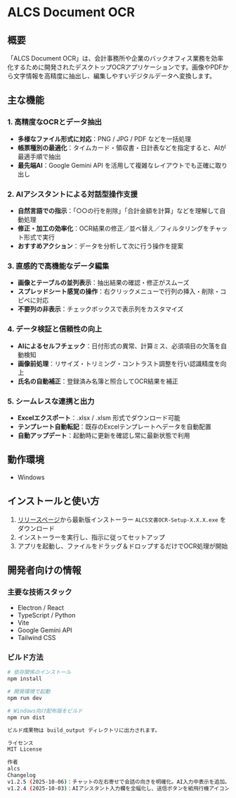 # ALCS Document OCR

## 概要
「ALCS Document OCR」は、会計事務所や企業のバックオフィス業務を効率化するために開発されたデスクトップOCRアプリケーションです。画像やPDFから文字情報を高精度に抽出し、編集しやすいデジタルデータへ変換します。

## 主な機能

### 1. 高精度なOCRとデータ抽出
- **多様なファイル形式に対応**：PNG / JPG / PDF などを一括処理  
- **帳票種別の最適化**：タイムカード・領収書・日計表などを指定すると、AIが最適手順で抽出  
- **最先端AI**：Google Gemini API を活用して複雑なレイアウトでも正確に取り出し

### 2. AIアシスタントによる対話型操作支援
- **自然言語での指示**：「○○の行を削除」「合計金額を計算」などを理解して自動処理  
- **修正・加工の効率化**：OCR結果の修正／並べ替え／フィルタリングをチャット形式で実行  
- **おすすめアクション**：データを分析して次に行う操作を提案

### 3. 直感的で高機能なデータ編集
- **画像とテーブルの並列表示**：抽出結果の確認・修正がスムーズ  
- **スプレッドシート感覚の操作**：右クリックメニューで行列の挿入・削除・コピペに対応  
- **不要列の非表示**：チェックボックスで表示列をカスタマイズ

### 4. データ検証と信頼性の向上
- **AIによるセルフチェック**：日付形式の異常、計算ミス、必須項目の欠落を自動検知  
- **画像前処理**：リサイズ・トリミング・コントラスト調整を行い認識精度を向上  
- **氏名の自動補正**：登録済み名簿と照合してOCR結果を補正

### 5. シームレスな連携と出力
- **Excelエクスポート**：.xlsx / .xlsm 形式でダウンロード可能  
- **テンプレート自動転記**：既存のExcelテンプレートへデータを自動配置  
- **自動アップデート**：起動時に更新を確認し常に最新状態で利用

## 動作環境
- Windows

## インストールと使い方
1. [リリースページ](https://github.com/imaialcs/ALCS_document_OCR/releases)から最新版インストーラー `ALCS文書OCR-Setup-X.X.X.exe` をダウンロード  
2. インストーラーを実行し、指示に従ってセットアップ  
3. アプリを起動し、ファイルをドラッグ＆ドロップするだけでOCR処理が開始

## 開発者向けの情報

### 主要な技術スタック
- Electron / React
- TypeScript / Python
- Vite
- Google Gemini API
- Tailwind CSS

### ビルド方法
```bash
# 依存関係のインストール
npm install

# 開発環境で起動
npm run dev

# Windows向け配布版をビルド
npm run dist

ビルド成果物は build_output ディレクトリに出力されます。

ライセンス
MIT License

作者
alcs
Changelog
v1.2.5 (2025-10-06)：チャットの左右寄せで会話の向きを明確化。AI入力中表示を追加。入力欄をコンパクト化。OpenRouterの既定モデルを DeepSeek に変更。
v1.2.4 (2025-10-03)：AIアシスタント入力欄を全幅化し、送信ボタンを紙飛行機アイコンへ変更。開発起動スクリプトを動的ポート対応に刷新。
